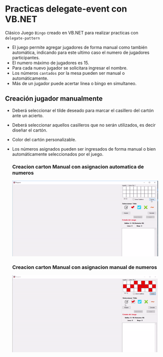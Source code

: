 # Practicas delegate-event con VB.NET
Clásico Juego `Bingo` creado en VB.NET para realizar practicas con `delegate-pattern`

- El juego permite agregar jugadores de forma manual como también automática, indicando para este ultimo caso el numero de jugadores participantes.
- El numero máximo de jugadores es 15.
- Para cada nuevo jugador se solicitara ingresar el nombre.
- Los números `cantados` por la mesa pueden ser manual o automáticamente.
- Más de un jugador puede acertar linea o bingo en simultaneo.


## Creación jugador manualmente
- Deberá seleccionar el tilde deseado para marcar el casillero del cartón ante un acierto.
- Deberá seleccionar aquellos casilleros que no serán utilizados, es decir diseñar el cartón.
- Color del cartón personalizable.
- Los números asignados pueden ser ingresados de forma manual o bien automáticamente seleccionados por el juego.

  ### Creacion carton Manual con asignacion automatica de numeros
    ![Creacion carton Manual](crear-carton.gif)
  
  ### Creacion carton Manual con asignacion manual de numeros
    ![Creacion carton Manual Numeros](crear-carton-numeros.gif)
